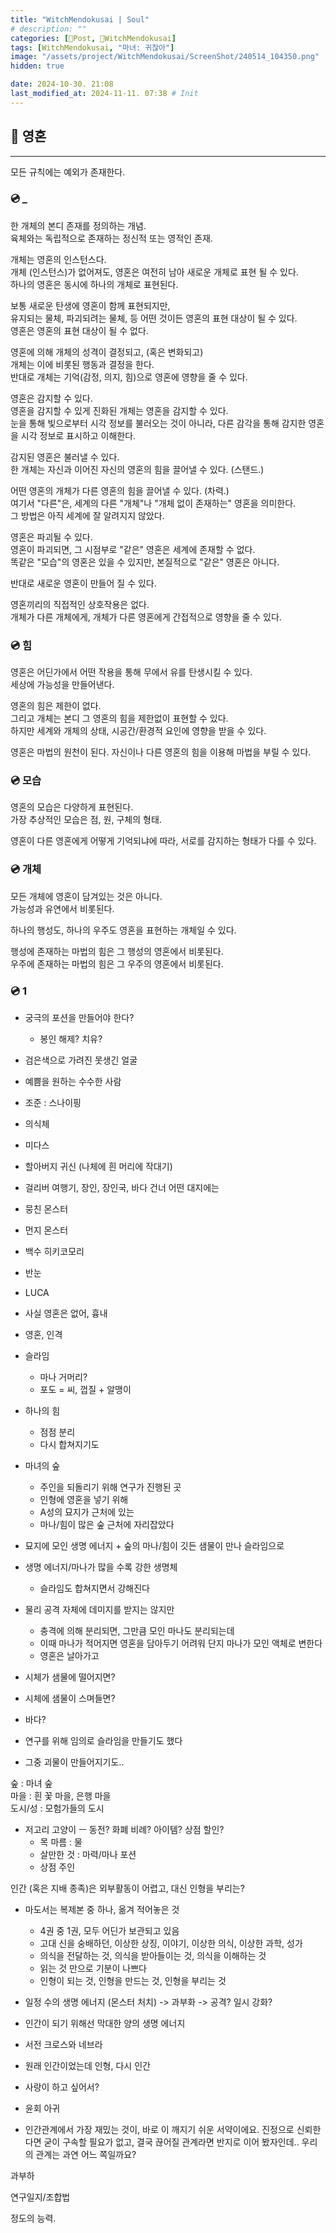 ```yaml
---
title: "WitchMendokusai | Soul"
# description: ""
categories: [📀Post, 🥥WitchMendokusai]
tags: [WitchMendokusai, "마녀: 귀찮아"]
image: "/assets/project/WitchMendokusai/ScreenShot/240514_104350.png"
hidden: true

date: 2024-10-30. 21:08
last_modified_at: 2024-11-11. 07:38 # Init
---
```


## 📀 영혼

---

모든 규칙에는 예외가 존재한다.  

### 💿 _

한 개체의 본디 존재를 정의하는 개념.  
육체와는 독립적으로 존재하는 정신적 또는 영적인 존재.  

개체는 영혼의 인스턴스다.  
개체 (인스턴스)가 없어져도, 영혼은 여전히 남아 새로운 개체로 표현 될 수 있다.  
하나의 영혼은 동시에 하나의 개체로 표현된다.  

보통 새로운 탄생에 영혼이 함께 표현되지만,  
유지되는 물체, 파괴되려는 물체, 등 어떤 것이든 영혼의 표현 대상이 될 수 있다.  
영혼은 영혼의 표현 대상이 될 수 없다.  

영혼에 의해 개체의 성격이 결정되고, (혹은 변화되고)  
개체는 이에 비롯된 행동과 결정을 한다.  
반대로 개체는 기억(감정, 의지, 힘)으로 영혼에 영향을 줄 수 있다.  

영혼은 감지할 수 있다.  
영혼을 감지할 수 있게 진화된 개체는 영혼을 감지할 수 있다.  
눈을 통해 빛으로부터 시각 정보를 불러오는 것이 아니라, 다른 감각을 통해 감지한 영혼을 시각 정보로 표시하고 이해한다.  

감지된 영혼은 불러낼 수 있다.  
한 개체는 자신과 이어진 자신의 영혼의 힘을 끌어낼 수 있다. (스탠드.)  

어떤 영혼의 개체가 다른 영혼의 힘을 끌어낼 수 있다. (차력.)  
여기서 "다른"은, 세계의 다른 "개체"나 "개체 없이 존재하는" 영혼을 의미한다.  
그 방법은 아직 세계에 잘 알려지지 않았다.  

영혼은 파괴될 수 있다.  
영혼이 파괴되면, 그 시점부로 "같은" 영혼은 세계에 존재할 수 없다.  
똑같은 "모습"의 영혼은 있을 수 있지만, 본질적으로 "같은" 영혼은 아니다.  

반대로 새로운 영혼이 만들어 질 수 있다.  

영혼끼리의 직접적인 상호작용은 없다.  
개체가 다른 개체에게, 개체가 다른 영혼에게 간접적으로 영향을 줄 수 있다.  

### 💿 힘

영혼은 어딘가에서 어떤 작용을 통해 무에서 유를 탄생시킬 수 있다.  
세상에 가능성을 만들어낸다.  

영혼의 힘은 제한이 없다.  
그리고 개체는 본디 그 영혼의 힘을 제한없이 표현할 수 있다.  
하지만 세계와 개체의 상태, 시공간/환경적 요인에 영향을 받을 수 있다.  

영혼은 마법의 원천이 된다. 자신이나 다른 영혼의 힘을 이용해 마법을 부릴 수 있다.  

### 💿 모습

영혼의 모습은 다양하게 표현된다.  
가장 추상적인 모습은 점, 원, 구체의 형태.  

영혼이 다른 영혼에게 어떻게 기억되냐에 따라, 서로를 감지하는 형태가 다를 수 있다.  

### 💿 개체

모든 개체에 영혼이 담겨있는 것은 아니다.  
가능성과 유연에서 비롯된다.  

하나의 행성도, 하나의 우주도 영혼을 표현하는 개체일 수 있다.  

행성에 존재하는 마법의 힘은 그 행성의 영혼에서 비롯된다.  
우주에 존재하는 마법의 힘은 그 우주의 영혼에서 비롯된다.  

### 💿 1

- 궁극의 포션을 만들어야 한다?
  - 봉인 해제? 치유?
- 검은색으로 가려진 못생긴 얼굴
- 예쁨을 원하는 수수한 사람
- 조준 : 스나이핑
- 의식체
- 미다스
- 할아버지 귀신 (나체에 흰 머리에 작대기)
- 걸리버 여행기, 장인, 장인국, 바다 건너 어떤 대지에는
- 뭉친 몬스터
- 먼지 몬스터
- 백수 히키코모리
- 반눈
- LUCA

- 사실 영혼은 없어, 흉내

- 영혼, 인격

- 슬라임
  - 마나 거머리?
  - 포도 = 씨, 껍질 + 알맹이

- 하나의 힘
  - 점점 분리
  - 다시 합쳐지기도

- 마녀의 숲
  - 주인을 되돌리기 위해 연구가 진행된 곳
  - 인형에 영혼을 넣기 위해
  - A성의 묘지가 근처에 있는
  - 마나/힘이 많은 숲 근처에 자리잡았다

- 묘지에 모인 생명 에너지 + 숲의 마나/힘이 깃든 샘물이 만나 슬라임으로
- 생명 에너지/마나가 많을 수록 강한 생명체
  - 슬라임도 합쳐지면서 강해진다

- 물리 공격 자체에 데미지를 받지는 않지만
  - 충격에 의해 분리되면, 그만큼 모인 마나도 분리되는데
  - 이때 마나가 적어지면 영혼을 담아두기 어려워 단지 마나가 모인 액체로 변한다
  - 영혼은 날아가고

- 시체가 샘물에 떨어지면?
- 시체에 샘물이 스며들면?
- 바다?

- 연구를 위해 임의로 슬라임을 만들기도 했다
- 그중 괴물이 만들어지기도..

숲 : 마녀 숲  
마을 : 흰 꽃 마을, 은행 마을  
도시/성 : 모험가들의 도시  

- 저고리 고양이 ㅡ 동전? 화폐 비례? 아이템? 상점 할인?
  - 목 마름 : 물
  - 살만한 것 : 마력/마나 포션
  - 상점 주인

인간 (혹은 지배 종족)은 외부활동이 어렵고, 대신 인형을 부리는?  

- 마도서는 복제본 중 하나, 옮겨 적어놓은 것
  - 4권 중 1권, 모두 어딘가 보관되고 있음
  - 고대 신을 숭배하던, 이상한 상징, 이야기, 이상한 의식, 이상한 과학, 성가
  - 의식을 전달하는 것, 의식을 받아들이는 것, 의식을 이해하는 것
  - 읽는 것 만으로 기분이 나쁘다
  - 인형이 되는 것, 인형을 만드는 것, 인형을 부리는 것

- 일정 수의 생명 에너지 (몬스터 처치) -> 과부화 -> 공격? 일시 강화?
- 인간이 되기 위해선 막대한 양의 생명 에너지
- 서전 크로스와 네브라
- 원래 인간이었는데 인형, 다시 인간
- 사랑이 하고 싶어서?
- 윤회 아귀
- 인간관계에서 가장 재밌는 것이, 바로 이 깨지기 쉬운 서약이에요. 진정으로 신뢰한다면 굳이 구속할 필요가 없고, 결국 끊어질 관계라면 반지로 이어 봤자인데.. 우리의 관계는 과연 어느 쪽일까요?

과부하  

연구일지/조합법  

정도의 능력.  
